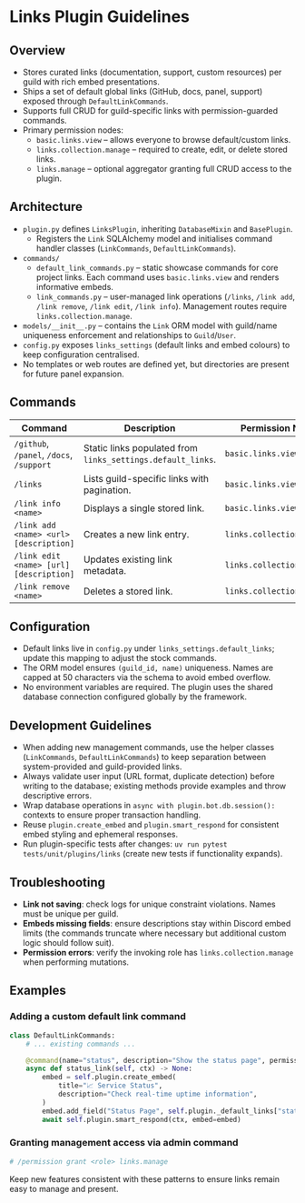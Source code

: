 # Links Plugin Guidelines

## Overview
- Stores curated links (documentation, support, custom resources) per guild with rich embed presentations.
- Ships a set of default global links (GitHub, docs, panel, support) exposed through `DefaultLinkCommands`.
- Supports full CRUD for guild-specific links with permission-guarded commands.
- Primary permission nodes:
  - `basic.links.view` – allows everyone to browse default/custom links.
  - `links.collection.manage` – required to create, edit, or delete stored links.
  - `links.manage` – optional aggregator granting full CRUD access to the plugin.

## Architecture
- `plugin.py` defines `LinksPlugin`, inheriting `DatabaseMixin` and `BasePlugin`.
  - Registers the `Link` SQLAlchemy model and initialises command handler classes (`LinkCommands`, `DefaultLinkCommands`).
- `commands/`
  - `default_link_commands.py` – static showcase commands for core project links. Each command uses `basic.links.view` and renders
    informative embeds.
  - `link_commands.py` – user-managed link operations (`/links`, `/link add`, `/link remove`, `/link edit`, `/link info`). Management
    routes require `links.collection.manage`.
- `models/__init__.py` – contains the `Link` ORM model with guild/name uniqueness enforcement and relationships to `Guild`/`User`.
- `config.py` exposes `links_settings` (default links and embed colours) to keep configuration centralised.
- No templates or web routes are defined yet, but directories are present for future panel expansion.

## Commands
| Command | Description | Permission Node |
| --- | --- | --- |
| `/github`, `/panel`, `/docs`, `/support` | Static links populated from `links_settings.default_links`. | `basic.links.view` |
| `/links` | Lists guild-specific links with pagination. | `basic.links.view` |
| `/link info <name>` | Displays a single stored link. | `basic.links.view` |
| `/link add <name> <url> [description]` | Creates a new link entry. | `links.collection.manage` |
| `/link edit <name> [url] [description]` | Updates existing link metadata. | `links.collection.manage` |
| `/link remove <name>` | Deletes a stored link. | `links.collection.manage` |

## Configuration
- Default links live in `config.py` under `links_settings.default_links`; update this mapping to adjust the stock commands.
- The ORM model ensures `(guild_id, name)` uniqueness. Names are capped at 50 characters via the schema to avoid embed overflow.
- No environment variables are required. The plugin uses the shared database connection configured globally by the framework.

## Development Guidelines
- When adding new management commands, use the helper classes (`LinkCommands`, `DefaultLinkCommands`) to keep separation between
  system-provided and guild-provided links.
- Always validate user input (URL format, duplicate detection) before writing to the database; existing methods provide examples
  and throw descriptive errors.
- Wrap database operations in `async with plugin.bot.db.session():` contexts to ensure proper transaction handling.
- Reuse `plugin.create_embed` and `plugin.smart_respond` for consistent embed styling and ephemeral responses.
- Run plugin-specific tests after changes: `uv run pytest tests/unit/plugins/links` (create new tests if functionality expands).

## Troubleshooting
- **Link not saving**: check logs for unique constraint violations. Names must be unique per guild.
- **Embeds missing fields**: ensure descriptions stay within Discord embed limits (the commands truncate where necessary but
  additional custom logic should follow suit).
- **Permission errors**: verify the invoking role has `links.collection.manage` when performing mutations.

## Examples
### Adding a custom default link command
```python
class DefaultLinkCommands:
    # ... existing commands ...

    @command(name="status", description="Show the status page", permission_node="basic.links.view")
    async def status_link(self, ctx) -> None:
        embed = self.plugin.create_embed(
            title="📈 Service Status",
            description="Check real-time uptime information",
        )
        embed.add_field("Status Page", self.plugin._default_links["status"], inline=False)
        await self.plugin.smart_respond(ctx, embed=embed)
```

### Granting management access via admin command
```python
# /permission grant <role> links.manage
```

Keep new features consistent with these patterns to ensure links remain easy to manage and present.
